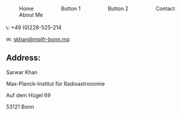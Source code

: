 <style>
  .my-button {
    background-color: #007bff
    color: #f00;
    padding: 5px 30px;
    border-radius: 5px;
    text-decoration: none;
    margin: 5px;
    text-align: right;
  }
</style>
<a href="https://khansarwar.github.io/planetarium.github.io/" class="my-button">   Home   </a> <a href="/button1/" class="my-button" > Button 1 </a> <a href="/button2/" class="my-button"> Button 2 </a> <a href="/planetarium.github.io/contact" class="my-button"> Contact </a> <a href="/planetarium.github.io/about" class="my-button"> About Me </a>
<br>
<br>
📞: +49 (0)228-525-214

✉: skhan@mpifr-bonn.mp

## Address:

Sarwar Khan

Max-Planck-Institut für Radioastronomie

Auf dem Hügel 69

53121 Bonn
